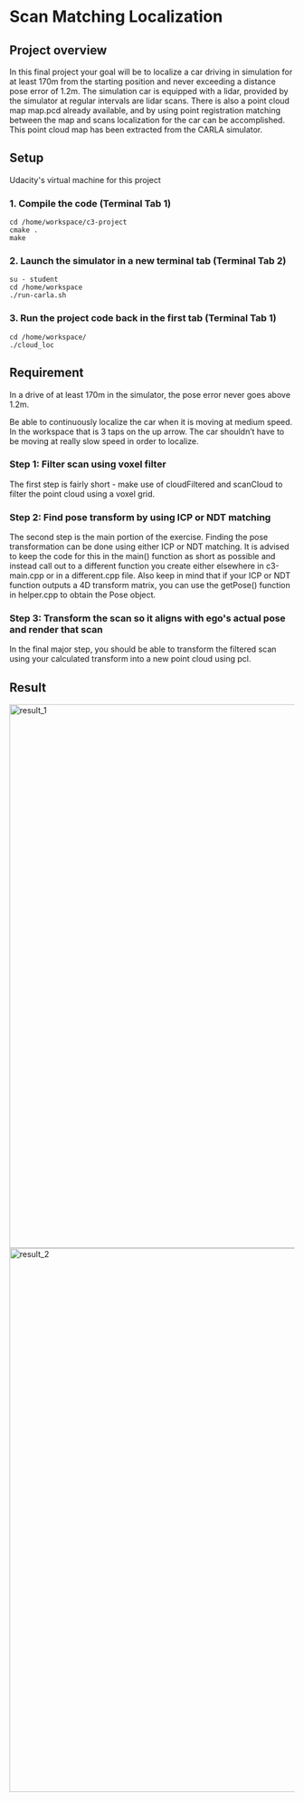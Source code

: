 # Scan Matching Localization
## Project overview
In this final project your goal will be to localize a car driving in simulation for at least 170m from the starting position and never exceeding a distance pose error of 1.2m. The simulation car is equipped with a lidar, provided by the simulator at regular intervals are lidar scans. There is also a point cloud map map.pcd already available, and by using point registration matching between the map and scans localization for the car can be accomplished. This point cloud map has been extracted from the CARLA simulator.

## Setup
Udacity's virtual machine for this project

### 1. Compile the code (Terminal Tab 1)
```
cd /home/workspace/c3-project
cmake .
make
```
### 2. Launch the simulator in a new terminal tab (Terminal Tab 2)
```
su - student
cd /home/workspace
./run-carla.sh
```
### 3. Run the project code back in the first tab (Terminal Tab 1)
```
cd /home/workspace/
./cloud_loc
```

## Requirement
In a drive of at least 170m in the simulator, the pose error never goes above 1.2m.

Be able to continuously localize the car when it is moving at medium speed. In the workspace that is 3 taps on the up arrow. The car shouldn’t have to be moving at really slow speed in order to localize.

### Step 1: Filter scan using voxel filter
The first step is fairly short - make use of cloudFiltered and scanCloud to filter the point cloud using a voxel grid.

### Step 2: Find pose transform by using ICP or NDT matching
The second step is the main portion of the exercise. Finding the pose transformation can be done using either ICP or NDT matching. It is advised to keep the code for this in the main() function as short as possible and instead call out to a different function you create either elsewhere in c3-main.cpp or in a different.cpp file. Also keep in mind that if your ICP or NDT function outputs a 4D transform matrix, you can use the getPose() function in helper.cpp to obtain the Pose object.

### Step 3: Transform the scan so it aligns with ego's actual pose and render that scan
In the final major step, you should be able to transform the filtered scan using your calculated transform into a new point cloud using pcl.

## Result

<img width="960" alt="result_1" src="https://user-images.githubusercontent.com/36104217/179542178-ff762e4f-6ab0-4a48-96f8-890b9bbf0af9.png">
<img width="960" alt="result_2" src="https://user-images.githubusercontent.com/36104217/179542185-ea3e30b8-625d-47c2-a48c-45aa8efb4e44.png">

